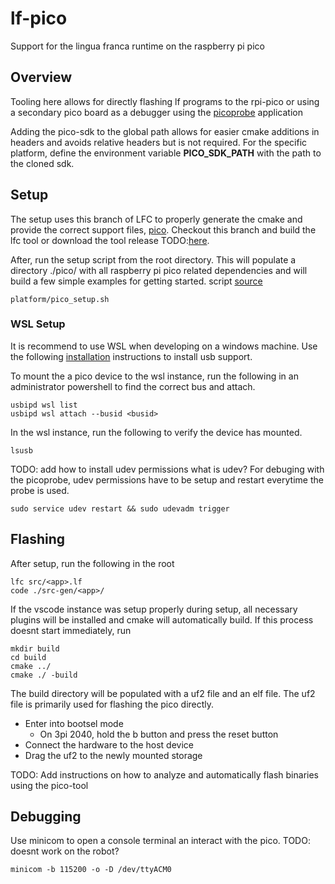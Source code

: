# lf-pico
Support for the lingua franca runtime on the raspberry pi pico

## Overview
Tooling here allows for directly flashing lf programs to the
rpi-pico or using a secondary pico board as a 
debugger using the [picoprobe](https://github.com/raspberrypi/picoprobe) application

Adding the pico-sdk to the global path allows for easier cmake additions in headers and avoids
relative headers but is not required. For the specific platform, define the environment variable **PICO_SDK_PATH** with the path to the cloned sdk.

## Setup
The setup uses this branch of LFC to properly generate the cmake and
provide the correct support files, 
[pico](https://github.com/lf-lang/lingua-franca/tree/pico). 
Checkout this branch and build the lfc tool or download
the tool release TODO:[here]().

After, run the setup script from the root directory.
This will populate a directory ./pico/ with all raspberry pi pico
related dependencies and will build a few simple examples 
for getting started. script [source](https://github.com/michaelstoops/pico-setup/tree/master) 
```
platform/pico_setup.sh
```

### WSL Setup
It is recommend to use WSL when developing on a windows machine.
Use the following [installation](https://learn.microsoft.com/en-us/windows/wsl/connect-usb) instructions to install usb support.

To mount the a pico device to the wsl instance, run the following in
an administrator powershell to find the correct bus and attach.

```
usbipd wsl list
usbipd wsl attach --busid <busid>
```

In the wsl instance, run the following to verify the device has mounted.

```
lsusb
```

TODO: add how to install udev permissions what is udev?
For debuging with the picoprobe, udev permissions have to 
be setup and restart everytime the probe is used.

```
sudo service udev restart && sudo udevadm trigger
```

## Flashing
After setup, run the following in the root 

```
lfc src/<app>.lf
code ./src-gen/<app>/
```

If the vscode instance was setup properly during setup, all necessary plugins will be installed
and cmake will automatically build. If this process doesnt start immediately, run

```
mkdir build
cd build
cmake ../
cmake ./ -build
```

The build directory will be populated with a uf2 file and an elf file. 
The uf2 file is primarily used for flashing the pico directly.
- Enter into bootsel mode
    - On 3pi 2040, hold the b button and press the reset button
- Connect the hardware to the host device
- Drag the uf2 to the newly mounted storage

TODO: Add instructions on how to analyze and automatically flash binaries using the pico-tool

## Debugging
Use minicom to open a console terminal an interact with the pico.
TODO: doesnt work on the robot?
```
minicom -b 115200 -o -D /dev/ttyACM0
```
